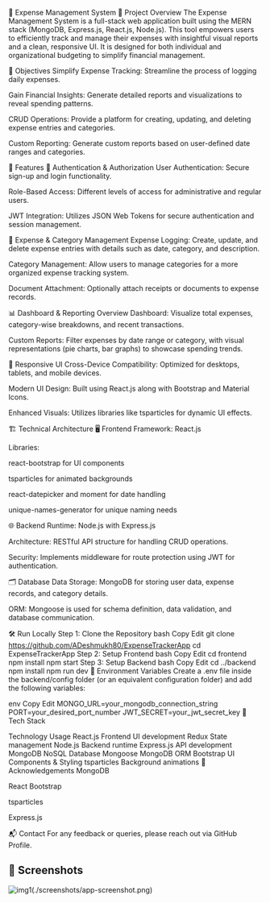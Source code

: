 💸 Expense Management System
📌 Project Overview
The Expense Management System is a full-stack web application built using the MERN stack (MongoDB, Express.js, React.js, Node.js). This tool empowers users to efficiently track and manage their expenses with insightful visual reports and a clean, responsive UI. It is designed for both individual and organizational budgeting to simplify financial management.

🎯 Objectives
Simplify Expense Tracking: Streamline the process of logging daily expenses.

Gain Financial Insights: Generate detailed reports and visualizations to reveal spending patterns.

CRUD Operations: Provide a platform for creating, updating, and deleting expense entries and categories.

Custom Reporting: Generate custom reports based on user-defined date ranges and categories.

🚀 Features
🔐 Authentication & Authorization
User Authentication: Secure sign-up and login functionality.

Role-Based Access: Different levels of access for administrative and regular users.

JWT Integration: Utilizes JSON Web Tokens for secure authentication and session management.

🧾 Expense & Category Management
Expense Logging: Create, update, and delete expense entries with details such as date, category, and description.

Category Management: Allow users to manage categories for a more organized expense tracking system.

Document Attachment: Optionally attach receipts or documents to expense records.

📊 Dashboard & Reporting
Overview Dashboard: Visualize total expenses, category-wise breakdowns, and recent transactions.

Custom Reports: Filter expenses by date range or category, with visual representations (pie charts, bar graphs) to showcase spending trends.

📱 Responsive UI
Cross-Device Compatibility: Optimized for desktops, tablets, and mobile devices.

Modern UI Design: Built using React.js along with Bootstrap and Material Icons.

Enhanced Visuals: Utilizes libraries like tsparticles for dynamic UI effects.

🏗 Technical Architecture
🖥 Frontend
Framework: React.js

Libraries:

react-bootstrap for UI components

tsparticles for animated backgrounds

react-datepicker and moment for date handling

unique-names-generator for unique naming needs

🌐 Backend
Runtime: Node.js with Express.js

Architecture: RESTful API structure for handling CRUD operations.

Security: Implements middleware for route protection using JWT for authentication.

🗂 Database
Data Storage: MongoDB for storing user data, expense records, and category details.

ORM: Mongoose is used for schema definition, data validation, and database communication.

🛠 Run Locally
Step 1: Clone the Repository
bash
Copy
Edit
git clone https://github.com/ADeshmukh80/ExpenseTrackerApp
cd ExpenseTrackerApp
Step 2: Setup Frontend
bash
Copy
Edit
cd frontend
npm install
npm start
Step 3: Setup Backend
bash
Copy
Edit
cd ../backend
npm install
npm run dev
📁 Environment Variables
Create a .env file inside the backend/config folder (or an equivalent configuration folder) and add the following variables:

env
Copy
Edit
MONGO_URL=your_mongodb_connection_string
PORT=your_desired_port_number
JWT_SECRET=your_jwt_secret_key
🧰 Tech Stack

Technology	Usage
React.js	Frontend UI development
Redux	State management
Node.js	Backend runtime
Express.js	API development
MongoDB	NoSQL Database
Mongoose	MongoDB ORM
Bootstrap	UI Components & Styling
tsparticles	Background animations
🙌 Acknowledgements
MongoDB

React Bootstrap

tsparticles

Express.js

📬 Contact
For any feedback or queries, please reach out via GitHub Profile.

## 📸 Screenshots

![img1](https://github.com/user-attachments/assets/009ce6f9-b659-4148-8cf9-8addc3471691)(./screenshots/app-screenshot.png) <!-- Update the path as per your repo structure -->
